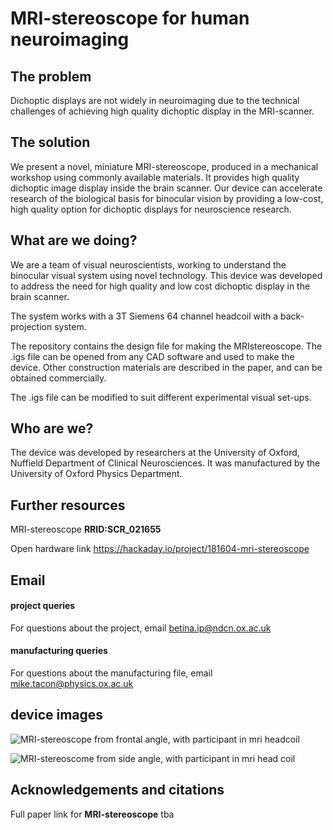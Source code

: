 # **MRI-stereoscope for human neuroimaging**

## The problem
Dichoptic displays are not widely in neuroimaging due to the technical challenges of achieving high quality dichoptic display in the MRI-scanner.

## The solution
We present a novel, miniature MRI-stereoscope, produced in a mechanical workshop using commonly available materials. It provides high quality dichoptic image display inside the brain scanner. Our device can accelerate research of the biological basis for binocular vision by providing a low-cost, high quality option for dichoptic displays for neuroscience research.

## What are we doing?
We are a team of visual neuroscientists, working to understand the binocular visual system using novel technology. This device was developed to address the need for high quality and low cost dichoptic display in the brain scanner.

The system works with a 3T Siemens 64 channel headcoil with a back-projection system.

The repository contains the design file for making the MRIstereoscope. The .igs file can be opened from any CAD software and used to make the device. Other construction materials are described in the paper, and can be obtained commercially.

The .igs file can be modified to suit different experimental visual set-ups.

## Who are we?

The device was developed by researchers at the University of Oxford, Nuffield Department of Clinical Neurosciences. It was manufactured by the University of Oxford Physics Department.

## Further resources

MRI-stereoscope **RRID:SCR_021655**

Open hardware link
https://hackaday.io/project/181604-mri-stereoscope


## Email

#### project queries

For questions about the project, email betina.ip@ndcn.ox.ac.uk

#### manufacturing queries

For questions about the manufacturing file, email mike.tacon@physics.ox.ac.uk

## device images

![MRI-stereoscope from frontal angle, with participant in mri headcoil](https://hackaday.io/project/181604/gallery#d788f23391debedd20da1f18a33b667a)

![MRI-stereoscome from side angle, with participant in mri head coil](https://hackaday.io/project/181604/gallery#8ea6129d60151a0e3d36c49aefa5c9e2)

## Acknowledgements and citations

Full paper link for **MRI-stereoscope** tba
